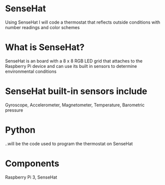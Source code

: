 # SenseHat
Using SenseHat I will code a thermostat that reflects outside conditions with number readings and color schemes

# What is SenseHat?
SenseHat is an board with a 8 x 8 RGB LED grid that attaches to the Raspberry Pi device and can use its built in sensors to determine
environmental conditions

# SenseHat built-in sensors include
Gyroscope,
Accelerometer,
Magnetometer,
Temperature,
Barometric pressure

# Python
..will be the code used to program the thermostat on SenseHat

# Components 
Raspberry Pi 3,
SenseHat
    
